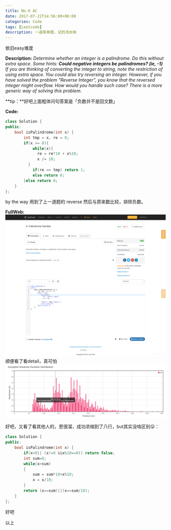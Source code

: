 ```yaml
---
title: No.6 AC
date: 2017-07-22T14:56:00+08:00
categories: Code
tags: [Leetcode]
description: 一道简单题，记的流水帐
---
```

<!--more-->
依旧easy难度
<!--more-->
**Description:**
*Determine whether an integer is a palindrome. Do this without extra space.*
*Some hints:*
***Could negative integers be palindromes? (ie, -1)***
*If you are thinking of converting the integer to string, note the restriction of using extra space.*
*You could also try reversing an integer. However, if you have solved the problem "Reverse Integer", you know that the reversed integer might overflow. How would you handle such case?*
*There is a more generic way of solving this problem.*
<!--more-->
**tip：**好吧上面粗体问句答案是「负数并不是回文数」
<!--more-->
**Code:**
```cpp
class Solution {
public:
    bool isPalindrome(int x) {
        int tmp = x, re = 0;
        if(x >= 0){
            while(x){
              re = re*10 + x%10;
              x /= 10;
          }
            if(re == tmp) return 1;
            else return 0;
        }else return 0; 
    }
};
```
by the way 用到了上一道题的 reverse 然后与原来数比较，排除负数。
<!--more-->
**FullWeb:**
![](/images/2017/07/745528676.png)
顺便看了看detail，真可怕
![](/images/2017/07/2158846997.png)
<!--more-->
好吧，又看了看其他人的，恩很溜，成功浓缩到了八行，but其实没啥区别:stuck_out_tongue:：
```cpp
class Solution {
public:
    bool isPalindrome(int x) {
        if(x<0|| (x!=0 &&x%10==0)) return false;
        int sum=0;
        while(x>sum)
        {
            sum = sum*10+x%10;
            x = x/10;
        }
        return (x==sum)||(x==sum/10);
    }
};
```
好吧

以上

